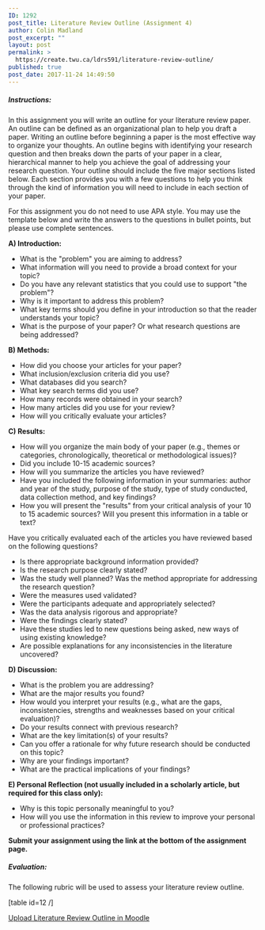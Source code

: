 ```yaml
---
ID: 1292
post_title: Literature Review Outline (Assignment 4)
author: Colin Madland
post_excerpt: ""
layout: post
permalink: >
  https://create.twu.ca/ldrs591/literature-review-outline/
published: true
post_date: 2017-11-24 14:49:50
---
```

<h5>Instructions:</h5>

In this assignment you will write an outline for your literature review paper. An outline can be defined as an organizational plan to help you draft a paper. Writing an outline before beginning a paper is the most effective way to organize your thoughts. An outline begins with identifying your research question and then breaks down the parts of your paper in a clear, hierarchical manner to help you achieve the goal of addressing your research question. Your outline should include the five major sections listed below. Each section provides you with a few questions to help you think through the kind of information you will need to include in each section of your paper.

For this assignment you do not need to use APA style. You may use the template below and write the answers to the questions in bullet points, but please use complete sentences.

<strong>A) Introduction:</strong>

<ul>
    <li>What is the "problem" you are aiming to address?</li>
    <li>What information will you need to provide a broad context for your topic?</li>
    <li>Do you have any relevant statistics that you could use to support "the problem"?</li>
    <li>Why is it important to address this problem?</li>
    <li>What key terms should you define in your introduction so that the reader understands your topic?</li>
    <li>What is the purpose of your paper? Or what research questions are being addressed?</li>
</ul>

<strong>B) Methods:</strong>

<ul>
    <li>How did you choose your articles for your paper?</li>
    <li>What inclusion/exclusion criteria did you use?</li>
    <li>What databases did you search?</li>
    <li>What key search terms did you use?</li>
    <li>How many records were obtained in your search?</li>
    <li>How many articles did you use for your review?</li>
    <li>How will you critically evaluate your articles?</li>
</ul>

<strong>C) Results:</strong>

<ul>
    <li>How will you organize the main body of your paper (e.g., themes or categories, chronologically, theoretical or methodological issues)?</li>
    <li>Did you include 10-15 academic sources?</li>
    <li>How will you summarize the articles you have reviewed?</li>
    <li>Have you included the following information in your summaries: author and year of the study, purpose of the study, type of study conducted, data collection method, and key findings?</li>
    <li>How you will present the "results" from your critical analysis of your 10 to 15 academic sources? Will you present this information in a table or text?</li>
</ul>

Have you critically evaluated each of the articles you have reviewed based on the following questions?

<ul>
    <li>Is there appropriate background information provided?</li>
    <li>Is the research purpose clearly stated?</li>
    <li>Was the study well planned? Was the method appropriate for addressing the research question?</li>
    <li>Were the measures used validated?</li>
    <li>Were the participants adequate and appropriately selected?</li>
    <li>Was the data analysis rigorous and appropriate?</li>
    <li>Were the findings clearly stated?</li>
    <li>Have these studies led to new questions being asked, new ways of using existing knowledge?</li>
    <li>Are possible explanations for any inconsistencies in the literature uncovered?</li>
</ul>

<strong>D) Discussion:</strong>

<ul>
    <li>What is the problem you are addressing?</li>
    <li>What are the major results you found?</li>
    <li>How would you interpret your results (e.g., what are the gaps, inconsistencies, strengths and weaknesses based on your critical evaluation)?</li>
    <li>Do your results connect with previous research?</li>
    <li>What are the key limitation(s) of your results?</li>
    <li>Can you offer a rationale for why future research should be conducted on this topic?</li>
    <li>Why are your findings important?</li>
    <li>What are the practical implications of your findings?</li>
</ul>

<strong>E) Personal Reflection (not usually included in a scholarly article, but required for this class only):</strong>

<ul>
    <li>Why is this topic personally meaningful to you?</li>
    <li>How will you use the information in this review to improve your personal or professional practices?</li>
</ul>

<strong>Submit your assignment using the link at the bottom of the assignment page.</strong>

<h5>Evaluation:</h5>

The following rubric will be used to assess your literature review outline.

[table id=12 /]

<!--themify_builder_static--><a href="https://learn.twu.ca/mod/assign/view.php?id=47835"> Upload Literature Review Outline in Moodle </a><!--/themify_builder_static-->